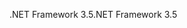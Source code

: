 <span data-ttu-id="0b20e-101">.NET Framework 3.5</span><span class="sxs-lookup"><span data-stu-id="0b20e-101">.NET Framework 3.5</span></span>